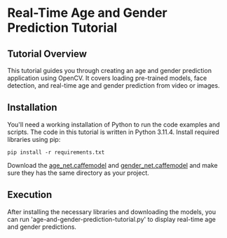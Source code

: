 # Real-Time Age and Gender Prediction Tutorial

## Tutorial Overview

This tutorial guides you through creating an age and gender prediction application using OpenCV. It covers loading pre-trained models, face detection, and real-time age and gender prediction from video or images. 

## Installation

You'll need a working installation of Python to run the code examples and scripts. The code in this tutorial is written in Python 3.11.4.
Install required libraries using pip:

```
pip install -r requirements.txt
```

Download the [age_net.caffemodel](https://www.dropbox.com/s/xfb20y596869vbb/age_net.caffemodel?dl=0) and [gender_net.caffemodel](https://www.dropbox.com/s/iyv483wz7ztr9gh/gender_net.caffemodel?dl=0) and make sure they has the same directory as your project.

## Execution

After installing the necessary libraries and downloading the models, you can run 'age-and-gender-prediction-tutorial.py' to display real-time age and gender predictions.